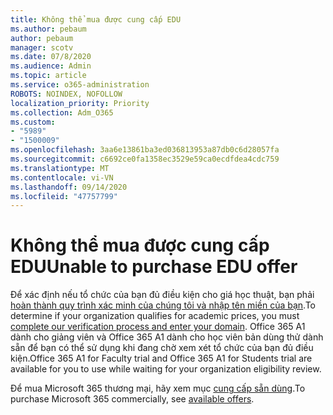 ```yaml
---
title: Không thể mua được cung cấp EDU
ms.author: pebaum
author: pebaum
manager: scotv
ms.date: 07/8/2020
ms.audience: Admin
ms.topic: article
ms.service: o365-administration
ROBOTS: NOINDEX, NOFOLLOW
localization_priority: Priority
ms.collection: Adm_O365
ms.custom:
- "5989"
- "1500009"
ms.openlocfilehash: 3aa6e13861ba3ed036813953a87db0c6d28057fa
ms.sourcegitcommit: c6692ce0fa1358ec3529e59ca0ecdfdea4cdc759
ms.translationtype: MT
ms.contentlocale: vi-VN
ms.lasthandoff: 09/14/2020
ms.locfileid: "47757799"
---
```

# <a name="unable-to-purchase-edu-offer"></a><span data-ttu-id="99dc1-102">Không thể mua được cung cấp EDU</span><span class="sxs-lookup"><span data-stu-id="99dc1-102">Unable to purchase EDU offer</span></span>

<span data-ttu-id="99dc1-103">Để xác định nếu tổ chức của bạn đủ điều kiện cho giá học thuật, bạn phải [hoàn thành quy trình xác minh của chúng tôi và nhập tên miền của bạn](https://portal.office.com/Adminportal/Home#/Domains/SOWizard).</span><span class="sxs-lookup"><span data-stu-id="99dc1-103">To determine if your organization qualifies for academic prices, you must [complete our verification process and enter your domain](https://portal.office.com/Adminportal/Home#/Domains/SOWizard).</span></span> <span data-ttu-id="99dc1-104">Office 365 A1 dành cho giảng viên và Office 365 A1 dành cho học viên bản dùng thử dành sẵn để bạn có thể sử dụng khi đang chờ xem xét tổ chức của bạn đủ điều kiện.</span><span class="sxs-lookup"><span data-stu-id="99dc1-104">Office 365 A1 for Faculty trial and Office 365 A1 for Students trial are available for you to use while waiting for your organization eligibility review.</span></span>

<span data-ttu-id="99dc1-105">Để mua Microsoft 365 thương mại, hãy xem mục [cung cấp sẵn dùng](https://go.microsoft.com/fwlink/p/?linkid=868433).</span><span class="sxs-lookup"><span data-stu-id="99dc1-105">To purchase Microsoft 365 commercially, see [available offers](https://go.microsoft.com/fwlink/p/?linkid=868433).</span></span>